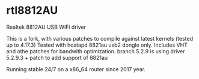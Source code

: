 # rtl8812AU
Realtek 8812AU USB WiFi driver

This is a fork, with various patches to compile against latest kernels (tested up to 4.17.3)
Tested with hostapd 8821au usb2 dongle only. Includes VHT and othe patches for bandwith optimization.
branch 5.2.9 is using driver 5.2.9.3 + patch to add support of 8821au

Running stable 24/7  on a x86_64 router since 2017 year.
